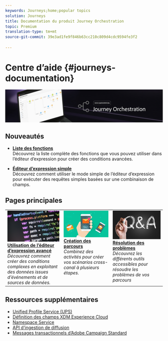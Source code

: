 ```yaml
---
keywords: Journeys;home;popular topics
solution: Journeys
title: Documentation du produit Journey Orchestration
topic: Premium
translation-type: tm+mt
source-git-commit: 39e3ad1fe9f846b63cc210c809d4cdc9594fe3f2

---
```



# Centre d’aide {#journeys-documentation}

![](using/assets/do-not-localize/bannerjourney.png)

## Nouveautés

* **[Liste des fonctions](using/expression/functions.md)**<br/>Découvrez la liste complète des fonctions que vous pouvez utiliser dans l’éditeur d’expression pour créer des conditions avancées.

* **[Éditeur d’expression simple](using/building-journeys/about-orchestration-activities.md)**<br/>Découvrez comment utiliser le mode simple de l’éditeur d’expression pour exécuter des requêtes simples basées sur une combinaison de champs.

## Pages principales

<table>
<tr>
  <td valign="top">
    <a href="using/expression/expressionadvanced.md">
      <img alt="conditions" src="using/assets/do-not-localize/dev.png"/>
    </a>
    <div>
    <a href="using/expression/expressionadvanced.md"><strong>Utilisation de l’éditeur d’expression avancé</strong></a>
    </div>
    <em>Découvrez comment créer des conditions complexes en exploitant des données issues d’événements et de sources de données. </em>
    <br>
  </td>
  <td valign="top">
    <a href="using/building-journeys/journey.md">
      <img alt="build" src="using/assets/do-not-localize/design.png"/>
    </a>
    <div>
    <a href="using/building-journeys/journey.md"><strong>Création des parcours</strong></a>
    </div>
    <em>Combinez des activités pour créer vos scénarios cross-canal à plusieurs étapes.</em>
    <br>
  </td>
  <td valign="top">
        <a href="using/about/troubleshooting.md">
       <img alt="Développeurs" src="using/assets/do-not-localize/FAQ.png" />
       </a>
    <div>
    <a href="using/about/troubleshooting.md"><strong>Résolution des problèmes</strong></a>
    </div>
     <em>Découvrez les différents outils accessibles pour résoudre les problèmes de vos parcours</em>
    <br>
  </td>
</tr>
</table>

## Ressources supplémentaires

* [Unified Profile Service (UPS)](https://www.adobe.io/apis/cloudplatform/dataservices/profile-identity-segmentation/profile-identity-segmentation-services.html#!api-specification/markdown/narrative/technical_overview/unified_profile_architectural_overview/unified_profile_architectural_overview.md)
* [Définition des champs XDM Experience Cloud](https://www.adobe.io/apis/cloudplatform/dataservices/xdm.html)
* [Namespace Service](https://www.adobe.io/apis/cloudplatform/dataservices/profile-identity-segmentation/profile-identity-segmentation-services.html#!api-specification/markdown/narrative/technical_overview/identity_namespace_overview/identity_namespace_overview.md)
* [API d’ingestion de diffusion](https://www.adobe.io/apis/cloudplatform/dataservices/data-ingestion/data-ingestion-services.html#!api-specification/markdown/narrative/technical_overview/streaming_ingest/getting_started_with_platform_streaming_ingestion.md)
* [Messages transactionnels d’Adobe Campaign Standard](https://docs.adobe.com/content/help/en/campaign-standard/using/communication-channels/transactional-messaging/about-transactional-messaging.html)
